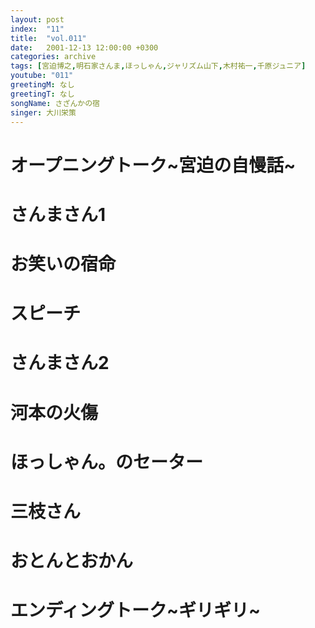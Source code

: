 ```yaml
---
layout: post
index:  "11"
title:  "vol.011"
date:   2001-12-13 12:00:00 +0300
categories: archive
tags: [宮迫博之,明石家さんま,ほっしゃん,ジャリズム山下,木村祐一,千原ジュニア]
youtube: "011"
greetingM: なし
greetingT: なし
songName: さざんかの宿
singer: 大川栄策
---
```

# オープニングトーク~宮迫の自慢話~

# さんまさん1

# お笑いの宿命

# スピーチ

# さんまさん2

# 河本の火傷

# ほっしゃん。のセーター

# 三枝さん

# おとんとおかん

# エンディングトーク~ギリギリ~
